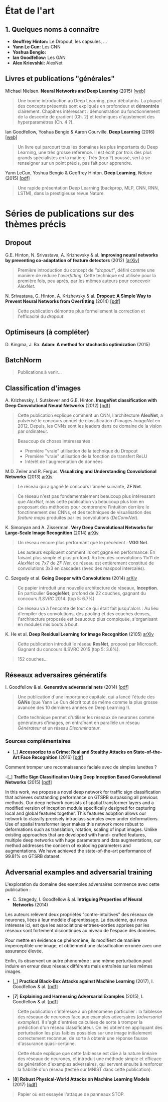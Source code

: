 # État de l'art

## 1. Quelques noms à connaître

- **Geoffrey Hinton:** Le Dropout, les capsules, ...
- **Yann Le Cun:** Les CNN
- **Yoshua Bengio:**
- **Ian Goodfellow:** Les GAN
- **Alex Krievshki:** AlexNet

## Livres et publications "générales"

Michael Nielsen. **Neural Networks and Deep Learning** (2015)
[[web]](http://neuralnetworksanddeeplearning.com)

> Une bonne introduction au Deep Learning, pour débutants. La plupart des concepts présentés sont expliqués en profondeur et **démontrés** clairement. Chapitres intéressant : démonstration du fonctionnement de la descente de gradient (Ch. 2) et techniques d'ajustement des hyperparamètres (Ch. 4 ?).

Ian Goodfellow, Yoshua Bengio & Aaron Courville. **Deep Learning** (2016)
[[web]](http://deeplearningbook.org)

> Un livre qui parcourt tous les domaines les plus importants du Deep Learning, une très grosse référence. Il est écrit par trois des plus grands spécialistes en la matière. Très (trop ?) poussé, sert à se renseigner sur un point précis, pas fait pour apprendre.

Yann LeCun, Yoshua Bengio & Geoffrey Hinton. **Deep Learning**, *Nature* (2015)
[[pdf]](http://pages.cs.wisc.edu/~dyer/cs540/handouts/deep-learning-nature2015.pdf)

> Une rapide présentation Deep Learning (backprop, MLP, CNN, RNN, LSTM), dans la prestigieuse revue Nature.


# Séries de publications sur des thèmes précis

## Dropout

G.E. Hinton, N. Srivastava, A. Krizhevsky & al. **Improving neural networks by preventing co-adaptation of feature detectors** (2012)
[[arXiv]](https://arxiv.org/abs/1207.0580)

> Première introduction du concept de *"dropout"*, défini comme une manière de réduire l'*overfitting*. Cette technique est utilisée pour la première fois, peu après, par les mêmes auteurs pour concevoir *AlexNet*.

N. Srivastava, G. Hinton, A. Krizhevsky & al. **Dropout: A Simple Way to Prevent Neural Networks from Overfitting** (2014)
[[pdf]](http://jmlr.org/papers/volume15/srivastava14a/srivastava14a.pdf)

> Cette publication démontre plus formellement la correction et l'efficacité du *dropout*.


## Optimiseurs (à compléter)

D. Kingma, J. Ba. **Adam: A method for stochastic optimization** (2015)

## BatchNorm

> Publications à venir...

## Classification d'images

A. Krizhevsky, I. Sutskever and G.E. Hinton. **ImageNet classification with Deep Convolutional Neural Networks** (2012)
[[pdf]](http://papers.nips.cc/paper/4824-imagenet-classification-with-deep-convolutional-neural-networks.pdf)

> Cette publication explique comment un CNN, l'architecture **AlexNet**, a pulvérisé le concours annuel de classification d'images *ImageNet* en 2012. Depuis, les CNNs sont les leaders dans ce domaine de la vision par ordinateur.

> Beaucoup de choses intéressantes :
>	- Première "vraie" utilisation de la technique du Dropout
> 	- Première "vraie" utilisation de la fonction de transfert ReLU
> 	- Intérêt de l'augmentation de données

M.D. Zeiler and R. Fergus. **Visualizing and Understanding Convolutional Networks** (2013)
[arXiv](https://arxiv.org/abs/1311.2901)

> Le réseau qui a gagné le concours l'année suivante, **ZF Net**.

> Ce réseau n'est pas fondamentalement beaucoup plus intéressant que *AlexNet*, mais cette publication va beaucoup plus loin en proposant des méthodes pour comprendre l'intuition derrière le fonctinnement des CNNs, et des techniques de visualisation des *feature maps* produites par les convolutions (*DeConvNet*).

K. Simonyan and A. Zisserman. **Very Deep Convolutional Networks for Large-Scale Image Recognition** (2014)
[arXiv](https://arxiv.org/abs/1409.1556)

> Un réseau encore plus performant que le précédent : **VGG Net**.

> Les auteurs expliquent comment ils ont gagné en performance: En faisant plus simple et plus profond. Au lieu des convolutions 11x11 de *AlexNet* ou 7x7 de *ZF Net*, ce réseau est entièrement constitué de convolutions 3x3 en cascades (avec des maxpool intercalés).

C. Szegedy et al. **Going Deeper with Convolutions** (2014)
[arXiv](https://arxiv.org/abs/1409.4842)

> Ce papier introduit une nouvelle architecture de réseaux, **Inception**. En particulier **GoogleNet**, profond de 22 couches, gagnant du concours *ILSVRC* 2014. (top 5: 6.7%)

> Ce réseau va à l'enconte de tout ce qui était fait jusqu'alors : Au lieu d'empiler des convolutions, des pooling et des couches denses, l'architecture proposée est beaucoup plus compiquée, s'organisant en modules mis bouts à bout.

K. He et al. **Deep Residual Learning for Image Recognition** (2105)
[arXiv](https://arxiv.org/abs/1512.03385)

> Cette publication introduit le réseau **ResNet**, proposé par Microsoft. Gagnant du concours ILSVRC 2015 (top 5: 3.6%).

> 152 couches...

## Réseaux adversaires génératifs

I. Goodfellow & al. **Generative adversarial nets** (2014)
[[pdf]](http://papers.nips.cc/paper/5423-generative-adversarial-nets.pdf)

> Une publication d'une importance capitale, qui a lancé l'étude des **GANs** (que Yann Le Cun décrit tout de même comme la plus grosse avancée des 10 dernières années en Deep Learning !).

> Cette technique permet d'utiliser les réseaux de neurones comme générateurs d'images, en entraînant en parallèle un réseau *Générateur* et un réseau *Discriminateur*.


### Sources complémentaires

- [**_**] **Accessorize to a Crime: Real and Stealthy Attacks on State-of-the-Art Face Recognition** (2016) [[pdf]](https://www.cs.cmu.edu/~sbhagava/papers/face-rec-ccs16.pdf)

Comment tromper une reconnaissance faciale avec de simples lunettes ?

-[**_**] **Traffic Sign Classification Using Deep Inception Based Convolutional Networks** (2015) [[pdf]](https://arxiv.org/pdf/1511.02992.pdf)

In this work, we propose a novel deep network for traffic sign classification that achieves outstanding performance on GTSRB surpassing all previous methods. Our deep network consists of spatial transformer layers and a modified version of inception module specifically designed for capturing local and global features together. This features adoption allows our network to classify precisely intraclass samples even under deformations. Use of spatial transformer layer makes this network more robust to deformations such as translation, rotation, scaling of input images. Unlike existing approaches that are developed with hand- crafted features, multiple deep networks with huge parameters and data augmentations, our method addresses the concern of exploding parameters and augmentations. We have achieved the state-of-the-art performance of 99.81% on GTSRB dataset.


## Adversarial examples and adversarial training

L'exploration du domaine des exemples adversaires commence avec cette publication :

- C. Szegedy, I. Goodfellow & al. **Intriguing Properties of Neural Networks** (2014) 

Les auteurs relèvent deux propriétés "contre-intuitives" des réseaux de neurones, liées à leur modèle d'aprentissage. La deuxième, qui nous intéresse ici, est que les associations entrées-sorties apprises par les réseaux sont fortement discontinues au niveau de l'espace des données.

Pour mettre en évidence ce phénomène, ils modifient de manière imperceptible une image, et obtiennent une classification erronée avec une assurance élevée.

Enfin, ils observent un autre phénomène : une même perturbation peut induire en erreur deux réseaux différents mais entraînés sur les mêmes images.






- [**_**] **Practical Black-Box Attacks against Machine Learning** (2017), I. Goodfellow & al. [[pdf]](https://arxiv.org/pdf/1602.02697v4.pdf)


- [**7**] **Explaining and Harnessing Adversarial Examples** (2015), I. Goodfellow & al. [[pdf]](https://arxiv.org/pdf/1412.6572.pdf)

> Cette publication s'intéresse à un phénomène particulier : la faiblesse des réseaux de neurones face aux examples adversaires (*adversarial examples*). Il s'agit d'entrées calculées de sorte à tromper la prédiction d'un réseau classificateur. On les obtient en appliquant des perturbation les plus faibles possibles sur une image initialement correctement reconnue, de sorte à obtenir une réponse fausse d'assurance quasi-certaine.

> Cette étude explique que cette faiblesse est dûe à la nature linéaire des réseaux de neurones, et introduit une méthode simple et efficace de génération d'examples adversaires, qui servent ensuite à renforcer la fiabilité d'un réseau (testée sur MNIST dans cette publication).

- [**8**] **Robust Physical-World Attacks on Machine Learning Models** (2017)
[[pdf]](https://arxiv.org/pdf/1707.08945.pdf)

> Papier où est essayée l'attaque de panneaux STOP.
<!--stackedit_data:
eyJoaXN0b3J5IjpbNDg0MTczNTcxXX0=
-->